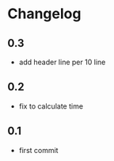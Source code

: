 # Changelog

## 0.3

- add header line per 10 line

## 0.2

- fix to calculate time

## 0.1

- first commit
